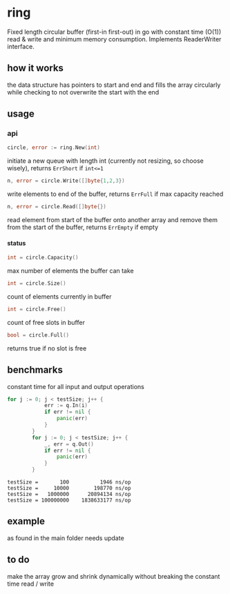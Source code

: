 # ring
Fixed length circular buffer (first-in first-out) in go with 
constant time (O(1)) read & write and minimum memory consumption.
Implements ReaderWriter interface.

## how it works
the data structure has pointers to start and end and fills the array circularly while checking to not overwrite the start with the end

## usage

### api
```go
circle, error := ring.New(int)
```
initiate a new queue with length int (currently not resizing, so choose wisely), returns ``ErrShort`` if ``int<=1``
```go
n, error = circle.Write([]byte{1,2,3})
```
write elements to end of the buffer, returns ``ErrFull`` if max capacity reached
```go
n, error = circle.Read([]byte{})
```
read element from start of the buffer onto another array and remove them from the start of the buffer, returns ``ErrEmpty`` if empty
#### status
```go
int = circle.Capacity()
```
max number of elements the buffer can take
```go
int = circle.Size()
```
count of elements currently in buffer
```go
int = circle.Free()
```
count of free slots in buffer
```go
bool = circle.Full()
```
returns true if no slot is free

## benchmarks
constant time for all input and output operations

```go
for j := 0; j < testSize; j++ {
			err := q.In(i)
			if err != nil {
				panic(err)
			}
		}
		for j := 0; j < testSize; j++ {
			_, err = q.Out()
			if err != nil {
				panic(err)
			}
		}
```

```
testSize =       100          1946 ns/op
testSize =     10000        198770 ns/op
testSize =   1000000      20894134 ns/op
testSize = 100000000    1838633177 ns/op
```

## example
as found in the main folder
needs update
## to do
make the array grow and shrink dynamically without breaking the constant time read / write